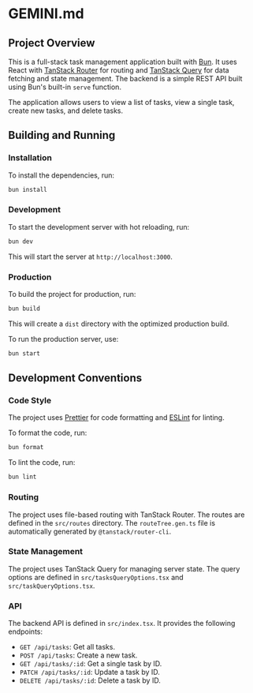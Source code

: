 # GEMINI.md

## Project Overview

This is a full-stack task management application built with [Bun](https://bun.com/). It uses React with [TanStack Router](https://tanstack.com/router/) for routing and [TanStack Query](https://tanstack.com/query/) for data fetching and state management. The backend is a simple REST API built using Bun's built-in `serve` function.

The application allows users to view a list of tasks, view a single task, create new tasks, and delete tasks.

## Building and Running

### Installation

To install the dependencies, run:

```bash
bun install
```

### Development

To start the development server with hot reloading, run:

```bash
bun dev
```

This will start the server at `http://localhost:3000`.

### Production

To build the project for production, run:

```bash
bun build
```

This will create a `dist` directory with the optimized production build.

To run the production server, use:

```bash
bun start
```

## Development Conventions

### Code Style

The project uses [Prettier](https://prettier.io/) for code formatting and [ESLint](https://eslint.org/) for linting.

To format the code, run:

```bash
bun format
```

To lint the code, run:

```bash
bun lint
```

### Routing

The project uses file-based routing with TanStack Router. The routes are defined in the `src/routes` directory. The `routeTree.gen.ts` file is automatically generated by `@tanstack/router-cli`.

### State Management

The project uses TanStack Query for managing server state. The query options are defined in `src/tasksQueryOptions.tsx` and `src/taskQueryOptions.tsx`.

### API

The backend API is defined in `src/index.tsx`. It provides the following endpoints:

*   `GET /api/tasks`: Get all tasks.
*   `POST /api/tasks`: Create a new task.
*   `GET /api/tasks/:id`: Get a single task by ID.
*   `PATCH /api/tasks/:id`: Update a task by ID.
*   `DELETE /api/tasks/:id`: Delete a task by ID.
